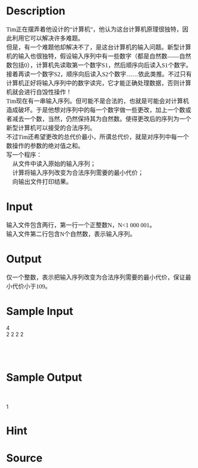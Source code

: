 
# Description

<div class="content"><p><font face="Times New Roman" size="3">Tim正在摆弄着他设计的“计算机”，他认为这台计算机原理很独特，因此利用它可以解决许多难题。 <br/>
但是，有一个难题他却解决不了，是这台计算机的输入问题。新型计算机的输入也很独特，假设输入序列中有一些数字（都是自然数——自然数包括0），计算机先读取第一个数字S1，然后顺序向后读入S1个数字。接着再读一个数字S2，顺序向后读入S2个数字……依此类推。不过只有计算机正好将输入序列中的数字读完，它才能正确处理数据，否则计算机就会进行自毁性操作！ <br/>
Tim现在有一串输入序列。但可能不是合法的，也就是可能会对计算机造成破坏。于是他想对序列中的每一个数字做一些更改，加上一个数或者减去一个数，当然，仍然保持其为自然数。使得更改后的序列为一个新型计算机可以接受的合法序列。 <br/>
不过Tim还希望更改的总代价最小，所谓总代价，就是对序列中每一个数操作的参数的绝对值之和。 <br/>
写一个程序： <br/>
 从文件中读入原始的输入序列； <br/>
 计算将输入序列改变为合法序列需要的最小代价； <br/>
 向输出文件打印结果。 <br/>
</font></p>
<p></p>
<p></p></div>

# Input

<div class="content"><p><font face="Times New Roman" size="3">输入文件包含两行，第一行一个正整数N，N&lt;1 000 001。 <br/>
输入文件第二行包含N个自然数，表示输入序列。 <br/>
</font></p></div>

# Output

<div class="content"><p><font face="Times New Roman" size="3">仅一个整数，表示把输入序列改变为合法序列需要的最小代价，保证最小代价小于109。 <br/>
</font></p></div>

# Sample Input

<div class="content"><span class="sampledata">4<br/>
2 2 2 2<br/>
<br/>
<br/>
<br/>
</span></div>

# Sample Output

<div class="content"><span class="sampledata"><br/>
<br/>
1<br/>
</span></div>

# Hint

<div class="content"><p></p></div>

# Source

<div class="content"><p><a href="problemset.php?search="></a></p></div>

